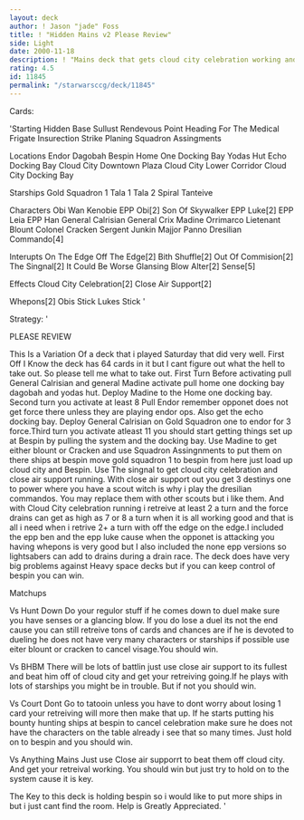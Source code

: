 ```yaml
---
layout: deck
author: ! Jason "jade" Foss
title: ! "Hidden Mains v2 Please Review"
side: Light
date: 2000-11-18
description: ! "Mains deck that gets cloud city celebration working and just retreives tons of force."
rating: 4.5
id: 11845
permalink: "/starwarsccg/deck/11845"
---
```

Cards: 

'Starting
Hidden Base
Sullust
Rendevous Point
Heading For The Medical Frigate
Insurection
Strike Planing
Squadron Assingments

Locations
Endor
Dagobah
Bespin
Home One Docking Bay
Yodas Hut
Echo Docking Bay
Cloud City Downtown Plaza
Cloud City Lower Corridor
Cloud City Docking Bay

Starships
Gold Squadron 1
Tala 1
Tala 2
Spiral
Tanteive


Characters
Obi Wan Kenobie
EPP Obi[2]
Son Of Skywalker
EPP Luke[2]
EPP Leia
EPP Han
General Calrisian
General Crix Madine
Orrimarco
Lietenant Blount
Colonel Cracken
Sergent Junkin
Majjor Panno
Dresilian Commando[4]

Interupts
On The Edge
Off The Edge[2]
Bith Shuffle[2]
Out Of Commision[2]
The Singnal[2]
It Could Be Worse
Glansing Blow
Alter[2]
Sense[5]

Effects
Cloud City Celebration[2]
Close Air Support[2]

Whepons[2]
Obis Stick
Lukes Stick '

Strategy: '

PLEASE REVIEW

This Is a Variation Of a deck that i played Saturday that did very well. First Off I Know the deck has 64 cards in it but I cant figure out what the hell to take out. So please tell me what to take out.
First Turn Before activating pull General Calrisian and general Madine activate pull home one docking bay dagobah and yodas hut. Deploy Madine to the Home one docking bay. Second turn you activate at least 8 Pull Endor remember opponet does not get force there unless they are playing endor ops. Also get the echo docking bay. Deploy General Calrisian on Gold Squadron one to endor for 3 force.Third turn you activate atleast 11 you should start getting things set up at Bespin by pulling the system and the docking bay. Use Madine to get either blount or Cracken and use Squadron Assingnments to put them on there ships at bespin move gold squadron 1 to bespin from here just load up cloud city and Bespin.
  Use The singnal to get cloud city celebration and close air support running. With close air support out you get 3 destinys one to power where you have a scout witch is why i play the dresilian  commandos. You may replace them with other scouts but i like them. And with Cloud City celebration running i retreive at least 2 a turn and the force drains can get as high as 7 or 8 a turn when it is all working good and that is all i need when i retrive 2+ a turn with off the edge on the edge.I included the epp ben and the epp luke cause when the opponet is attacking you having whepons is very good but I also included the none epp versions so  lightsabers can add to drains during a drain race.
  The deck does have very big problems against Heavy space decks but if you can keep control of bespin you can win.

Matchups

Vs Hunt Down
Do your regulor stuff if he comes down to duel make sure you have senses or a glancing blow. If you do lose a duel its not the end cause you can still retreive tons of cards and chances are if he is devoted to dueling he does not have very many characters or starships if possible use eiter blount or cracken to cancel visage.You should win.

Vs BHBM
There will be lots of battlin just use close air support to its fullest and beat him off of cloud city and get your retreiving going.If he plays with lots of starships you might be in trouble. But if not you should win.

Vs Court
Dont Go to tatooin unless you have to dont worry about losing 1 card your retreiving will more then make that up. If he starts putting his bounty hunting ships at bespin to cancel celebration make sure he does not have the characters on the table already i see that so many times. Just hold on to bespin and you should win.

Vs Anything Mains
Just use Close air supporrt to beat them off cloud city. And get your retreival working. You should win but just try to hold on to the system cause it is key.

The Key to this deck is holding bespin so i would like to put more ships in but i just cant find the room. Help is Greatly Appreciated.  '
